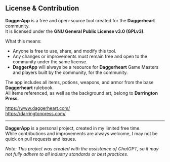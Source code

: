 ## License & Contribution

**DaggerApp** is a free and open-source tool created for the **Daggerheart** community.  
It is licensed under the **GNU General Public License v3.0 (GPLv3)**.

What this means:  
- Anyone is free to use, share, and modify this tool.  
- Any changes or improvements must remain free and open to the community under the same license.  
- **DaggerApp** will always be a resource for **Daggerheart** Game Masters and players built by the community, for the community.

The app includes all items, potions, weapons, and armor from the base **Daggerheart** rulebook.  
All items referenced, as well as the background art, belong to **Darrington Press**.  

https://www.daggerheart.com/  
https://darringtonpress.com/

---  

**DaggerApp** is a personal project, created in my limited free time.  
While contributions and improvements are always welcome, I may not be quick on pull requests and issues.  

*Note: This project was created with the assistance of ChatGPT, so it may not fully adhere to all industry standards or best practices.*
